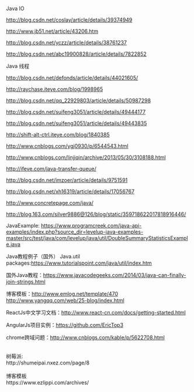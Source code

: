 
Java IO

http://blog.csdn.net/coslay/article/details/39374949

http://www.jb51.net/article/43206.htm

http://blog.csdn.net/yczz/article/details/38761237

http://blog.csdn.net/abc19900828/article/details/7822852

Java 线程

http://blog.csdn.net/defonds/article/details/44021605/

http://raychase.iteye.com/blog/1998965

http://blog.csdn.net/qq_22929803/article/details/50987298

http://blog.csdn.net/suifeng3051/article/details/49444177

http://blog.csdn.net/suifeng3051/article/details/49443835

http://shift-alt-ctrl.iteye.com/blog/1840385

http://www.cnblogs.com/ygj0930/p/6544543.html

http://www.cnblogs.com/linjiqin/archive/2013/05/30/3108188.html

http://ifeve.com/java-transfer-queue/

http://blog.csdn.net/imzoer/article/details/9751591

http://blog.csdn.net/xh16319/article/details/17056767

http://www.concretepage.com/java/

http://blog.163.com/silver9886@126/blog/static/359718622017818916446/

JavaExample:
https://www.programcreek.com/java-api-examples/index.php?source_dir=levelup-java-examples-master/src/test/java/com/levelup/java/util/DoubleSummaryStatisticsExample.java

Java教程例子（国外）
Java.util packages:https://www.tutorialspoint.com/java/util/index.htm

国外Java教程：https://www.javacodegeeks.com/2014/03/java-can-finally-join-strings.html

博客模板：http://www.emlog.net/template/470
http://www.yangqq.com/web/25-blog/index.html

ReactJs中文学习文档：http://www.react-cn.com/docs/getting-started.html

AngularJs项目实例：https://github.com/EricTop3

chrome跨域问题：http://www.cnblogs.com/kable/p/5622708.html

<br/>
树莓派:<br/>
http://shumeipai.nxez.com/page/8<br/>

<br/>
博客模板<br/>
https://www.ezlippi.com/archives/<br/>
